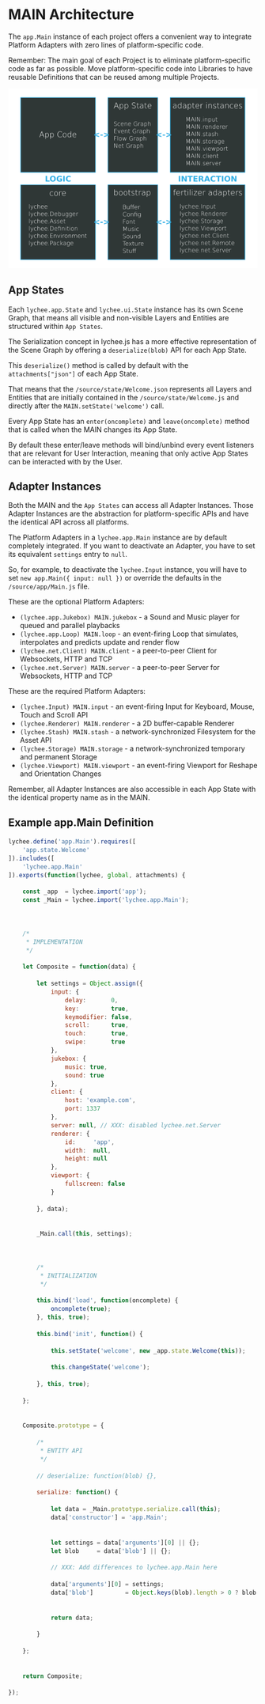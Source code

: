 
# MAIN Architecture

The `app.Main` instance of each project
offers a convenient way to integrate
Platform Adapters with zero lines of
platform-specific code.

Remember: The main goal of each Project
is to eliminate platform-specific code
as far as possible. Move platform-specific
code into Libraries to have reusable
Definitions that can be reused among
multiple Projects.

![Architecture Overview](./asset/architecture.png)


## App States

Each `lychee.app.State` and `lychee.ui.State` instance has
its own Scene Graph, that means all visible and non-visible
Layers and Entities are structured within `App States`.

The Serialization concept in lychee.js has a more effective
representation of the Scene Graph by offering a `deserialize(blob)`
API for each App State.

This `deserialize()` method is called by default with the
`attachments["json"]` of each App State.

That means that the `/source/state/Welcome.json` represents all
Layers and Entities that are initially contained in the
`/source/state/Welcome.js` and directly after the
`MAIN.setState('welcome')` call.

Every App State has an `enter(oncomplete)` and `leave(oncomplete)`
method that is called when the MAIN changes its App State.

By default these enter/leave methods will bind/unbind every event
listeners that are relevant for User Interaction, meaning that
only active App States can be interacted with by the User.


## Adapter Instances

Both the MAIN and the `App States` can access all Adapter
Instances. Those Adapter Instances are the abstraction for
platform-specific APIs and have the identical API across all
platforms.

The Platform Adapters in a `lychee.app.Main` instance are
by default completely integrated. If you want to deactivate
an Adapter, you have to set its equivalent `settings` entry
to `null`.

So, for example, to deactivate the `lychee.Input` instance,
you will have to set `new app.Main({ input: null })` or
override the defaults in the `/source/app/Main.js` file.

These are the optional Platform Adapters:

- `(lychee.app.Jukebox) MAIN.jukebox` - a Sound and Music player for queued and parallel playbacks
- `(lychee.app.Loop) MAIN.loop` - an event-firing Loop that simulates, interpolates and predicts update and render flow
- `(lychee.net.Client) MAIN.client` - a peer-to-peer Client for Websockets, HTTP and TCP
- `(lychee.net.Server) MAIN.server` - a peer-to-peer Server for Websockets, HTTP and TCP

These are the required Platform Adapters:

- `(lychee.Input) MAIN.input` - an event-firing Input for Keyboard, Mouse, Touch and Scroll API
- `(lychee.Renderer) MAIN.renderer` - a 2D buffer-capable Renderer
- `(lychee.Stash) MAIN.stash` - a network-synchronized Filesystem for the Asset API
- `(lychee.Storage) MAIN.storage` - a network-synchronized temporary and permanent Storage
- `(lychee.Viewport) MAIN.viewport` - an event-firing Viewport for Reshape and Orientation Changes

Remember, all Adapter Instances are also accessible in each
App State with the identical property name as in the MAIN.


## Example app.Main Definition

```javascript
lychee.define('app.Main').requires([
	'app.state.Welcome'
]).includes([
	'lychee.app.Main'
]).exports(function(lychee, global, attachments) {

	const _app  = lychee.import('app');
	const _Main = lychee.import('lychee.app.Main');



	/*
	 * IMPLEMENTATION
	 */

	let Composite = function(data) {

		let settings = Object.assign({
			input: {
				delay:       0,
				key:         true,
				keymodifier: false,
				scroll:      true,
				touch:       true,
				swipe:       true
			},
			jukebox: {
				music: true,
				sound: true
			},
			client: {
				host: 'example.com',
				port: 1337
			},
			server: null, // XXX: disabled lychee.net.Server
			renderer: {
				id:     'app',
				width:  null,
				height: null
			},
			viewport: {
				fullscreen: false
			}

		}, data);


		_Main.call(this, settings);



		/*
		 * INITIALIZATION
		 */

		this.bind('load', function(oncomplete) {
			oncomplete(true);
		}, this, true);

		this.bind('init', function() {

			this.setState('welcome', new _app.state.Welcome(this));

			this.changeState('welcome');

		}, this, true);

	};


	Composite.prototype = {

		/*
		 * ENTITY API
		 */

		// deserialize: function(blob) {},

		serialize: function() {

			let data = _Main.prototype.serialize.call(this);
			data['constructor'] = 'app.Main';


			let settings = data['arguments'][0] || {};
			let blob     = data['blob'] || {};

			// XXX: Add differences to lychee.app.Main here

			data['arguments'][0] = settings;
			data['blob']         = Object.keys(blob).length > 0 ? blob : null;


			return data;

		}

	};


	return Composite;

}); 
```

